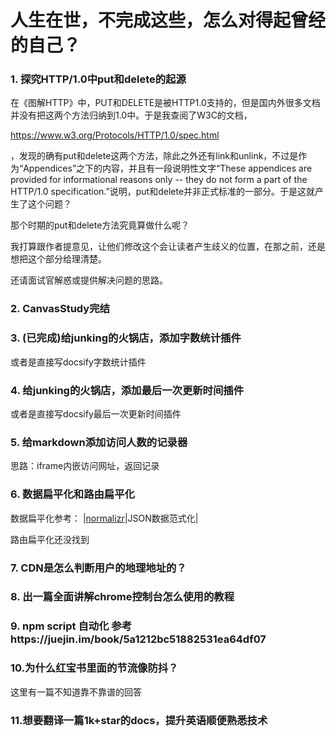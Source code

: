 # 人生在世，不完成这些，怎么对得起曾经的自己？

### 1. 探究HTTP/1.0中put和delete的起源

在《图解HTTP》中，PUT和DELETE是被HTTP1.0支持的，但是国内外很多文档并没有把这两个方法归纳到1.0中。于是我查阅了W3C的文档，

https://www.w3.org/Protocols/HTTP/1.0/spec.html

，发现的确有put和delete这两个方法，除此之外还有link和unlink，不过是作为“Appendices”之下的内容，并且有一段说明性文字“These appendices are provided for informational reasons only -- they do not form a part of the HTTP/1.0 specification.”说明，put和delete并非正式标准的一部分。于是这就产生了这个问题？

那个时期的put和delete方法究竟算做什么呢？

我打算跟作者提意见，让他们修改这个会让读者产生歧义的位置，在那之前，还是想把这个部分给理清楚。

还请面试官解惑或提供解决问题的思路。

### 2. CanvasStudy完结

### 3. (已完成)给junking的火锅店，添加字数统计插件
或者是直接写docsify字数统计插件

### 4. 给junking的火锅店，添加最后一次更新时间插件
或者是直接写docsify最后一次更新时间插件

### 5. 给markdown添加访问人数的记录器
思路：iframe内嵌访问网址，返回记录

### 6. 数据扁平化和路由扁平化

数据扁平化参考：
|[normalizr](https://github.com/paularmstrong/normalizr)|JSON数据范式化|

路由扁平化还没找到

### 7. CDN是怎么判断用户的地理地址的？

### 8. 出一篇全面讲解chrome控制台怎么使用的教程

### 9. npm script 自动化 参考https://juejin.im/book/5a1212bc51882531ea64df07

### 10.为什么红宝书里面的节流像防抖？

这里有一篇不知道靠不靠谱的回答

### 11.想要翻译一篇1k+star的docs，提升英语顺便熟悉技术

